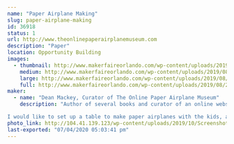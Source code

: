 ```yaml
---
name: "Paper Airplane Making"
slug: paper-airplane-making
id: 36918
status: 1
url: http://www.theonlinepaperairplanemuseum.com
description: "Paper"
location: Opportunity Building
images:
  - thumbnail: http://www.makerfaireorlando.com/wp-content/uploads/2019/08/20190801_150841.jpg
    medium: http://www.makerfaireorlando.com/wp-content/uploads/2019/08/20190801_150841.jpg
    large: http://www.makerfaireorlando.com/wp-content/uploads/2019/08/20190801_150841.jpg
    full: http://www.makerfaireorlando.com/wp-content/uploads/2019/08/20190801_150841.jpg
maker:
  - name: "Dean Mackey, Curator of The Online Paper Airplane Museum"
    description: "Author of several books and curator of an online website featuring over 800 free paper airplane designs going all the way back to the 1880's,  Dean has been showing kids of all ages how to make and fly fun paper airplanes for nearly 20 years.

I would like to set up a table to make paper airplanes with the kids, and if you have time, I can do demonstrations of the history of paper airplanes for groups."
photo_link: http://104.41.139.123/wp-content/uploads/2019/10/Screenshot_20181118-135459-1024x640.png
last-exported: "07/04/2020 05:03:41 pm"
---
```


